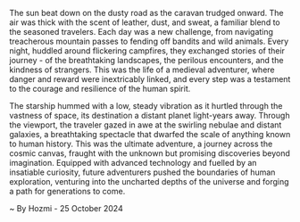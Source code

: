 
The sun beat down on the dusty road as the caravan trudged onward. The air was thick with the scent of leather, dust, and sweat, a familiar blend to the seasoned travelers. Each day was a new challenge, from navigating treacherous mountain passes to fending off bandits and wild animals. Every night, huddled around flickering campfires, they exchanged stories of their journey - of the breathtaking landscapes, the perilous encounters, and the kindness of strangers. This was the life of a medieval adventurer, where danger and reward were inextricably linked, and every step was a testament to the courage and resilience of the human spirit.

The starship hummed with a low, steady vibration as it hurtled through the vastness of space, its destination a distant planet light-years away. Through the viewport, the traveler gazed in awe at the swirling nebulae and distant galaxies, a breathtaking spectacle that dwarfed the scale of anything known to human history. This was the ultimate adventure, a journey across the cosmic canvas, fraught with the unknown but promising discoveries beyond imagination. Equipped with advanced technology and fuelled by an insatiable curiosity, future adventurers pushed the boundaries of human exploration, venturing into the uncharted depths of the universe and forging a path for generations to come. 

~ By Hozmi - 25 October 2024
